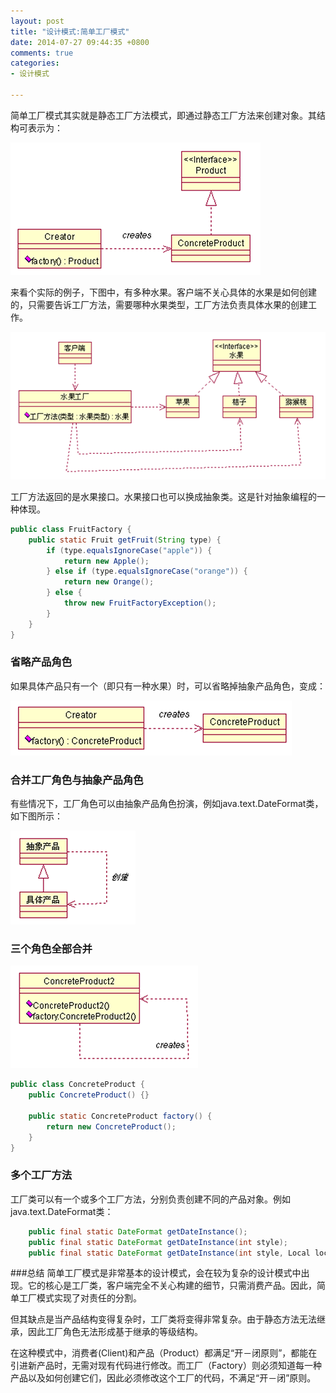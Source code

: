 ```yaml
---
layout: post
title: "设计模式:简单工厂模式"
date: 2014-07-27 09:44:35 +0800
comments: true
categories: 
- 设计模式

---
```


简单工厂模式其实就是静态工厂方法模式，即通过静态工厂方法来创建对象。其结构可表示为：

![image](/myresource/images/image_blog_2014-07-27_1.png)

<!--more-->

来看个实际的例子，下图中，有多种水果。客户端不关心具体的水果是如何创建的，只需要告诉工厂方法，需要哪种水果类型，工厂方法负责具体水果的创建工作。

![image](/myresource/images/image_blog_2014-07-27_2.png)

工厂方法返回的是水果接口。水果接口也可以换成抽象类。这是针对抽象编程的一种体现。

```java
public class FruitFactory {
	public static Fruit getFruit(String type) {
		if (type.equalsIgnoreCase("apple")) {
			return new Apple();
		} else if (type.equalsIgnoreCase("orange")) {
			return new Orange();
		} else {
			throw new FruitFactoryException();
		}
	}
}
```

### 省略产品角色
如果具体产品只有一个（即只有一种水果）时，可以省略掉抽象产品角色，变成：

![image](/myresource/images/image_blog_2014-07-27_3.png)

### 合并工厂角色与抽象产品角色
有些情况下，工厂角色可以由抽象产品角色扮演，例如java.text.DateFormat类，如下图所示：

![image](/myresource/images/image_blog_2014-07-27_4.png)

### 三个角色全部合并
![image](/myresource/images/image_blog_2014-07-27_5.png)

```java
public class ConcreteProduct {
	public ConcreteProduct() {}
	
	public static ConcreteProduct factory() {
		return new ConcreteProduct();
	}
}
```

### 多个工厂方法
工厂类可以有一个或多个工厂方法，分别负责创建不同的产品对象。例如java.text.DateFormat类：

```java
	public final static DateFormat getDateInstance();
	public final static DateFormat getDateInstance(int style);
	public final static DateFormat getDateInstance(int style, Local locale);
```

###总结
简单工厂模式是非常基本的设计模式，会在较为复杂的设计模式中出现。它的核心是工厂类，客户端完全不关心构建的细节，只需消费产品。因此，简单工厂模式实现了对责任的分割。

但其缺点是当产品结构变得复杂时，工厂类将变得非常复杂。由于静态方法无法继承，因此工厂角色无法形成基于继承的等级结构。

在这种模式中，消费者(Client)和产品（Product）都满足“开－闭原则”，都能在引进新产品时，无需对现有代码进行修改。而工厂（Factory）则必须知道每一种产品以及如何创建它们，因此必须修改这个工厂的代码，不满足“开－闭”原则。